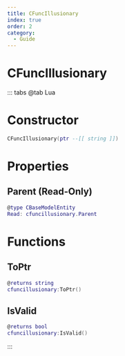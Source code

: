 ```yaml
---
title: CFuncIllusionary
index: true
order: 2
category:
  - Guide
---
```


# CFuncIllusionary

::: tabs
@tab Lua
# Constructor
```lua
CFuncIllusionary(ptr --[[ string ]])
```
# Properties
## Parent (Read-Only)
```lua
@type CBaseModelEntity
Read: cfuncillusionary.Parent
```
# Functions
## ToPtr
```lua
@returns string
cfuncillusionary:ToPtr()
```
## IsValid
```lua
@returns bool
cfuncillusionary:IsValid()
```

:::